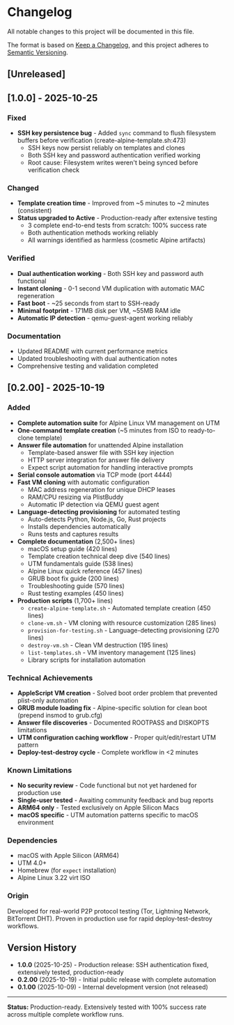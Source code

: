 # Changelog

All notable changes to this project will be documented in this file.

The format is based on [Keep a Changelog](https://keepachangelog.com/en/1.0.0/),
and this project adheres to [Semantic Versioning](https://semver.org/spec/v2.0.0.html).

## [Unreleased]

## [1.0.0] - 2025-10-25

### Fixed
- **SSH key persistence bug** - Added `sync` command to flush filesystem buffers before verification (create-alpine-template.sh:473)
  - SSH keys now persist reliably on templates and clones
  - Both SSH key and password authentication verified working
  - Root cause: Filesystem writes weren't being synced before verification check

### Changed
- **Template creation time** - Improved from ~5 minutes to ~2 minutes (consistent)
- **Status upgraded to Active** - Production-ready after extensive testing
  - 3 complete end-to-end tests from scratch: 100% success rate
  - Both authentication methods working reliably
  - All warnings identified as harmless (cosmetic Alpine artifacts)

### Verified
- **Dual authentication working** - Both SSH key and password auth functional
- **Instant cloning** - 0-1 second VM duplication with automatic MAC regeneration
- **Fast boot** - ~25 seconds from start to SSH-ready
- **Minimal footprint** - 171MB disk per VM, ~55MB RAM idle
- **Automatic IP detection** - qemu-guest-agent working reliably

### Documentation
- Updated README with current performance metrics
- Updated troubleshooting with dual authentication notes
- Comprehensive testing and validation completed

## [0.2.00] - 2025-10-19

### Added
- **Complete automation suite** for Alpine Linux VM management on UTM
- **One-command template creation** (~5 minutes from ISO to ready-to-clone template)
- **Answer file automation** for unattended Alpine installation
  - Template-based answer file with SSH key injection
  - HTTP server integration for answer file delivery
  - Expect script automation for handling interactive prompts
- **Serial console automation** via TCP mode (port 4444)
- **Fast VM cloning** with automatic configuration
  - MAC address regeneration for unique DHCP leases
  - RAM/CPU resizing via PlistBuddy
  - Automatic IP detection via QEMU guest agent
- **Language-detecting provisioning** for automated testing
  - Auto-detects Python, Node.js, Go, Rust projects
  - Installs dependencies automatically
  - Runs tests and captures results
- **Complete documentation** (2,500+ lines)
  - macOS setup guide (420 lines)
  - Template creation technical deep dive (540 lines)
  - UTM fundamentals guide (538 lines)
  - Alpine Linux quick reference (457 lines)
  - GRUB boot fix guide (200 lines)
  - Troubleshooting guide (570 lines)
  - Rust testing examples (450 lines)
- **Production scripts** (1,700+ lines)
  - `create-alpine-template.sh` - Automated template creation (450 lines)
  - `clone-vm.sh` - VM cloning with resource customization (285 lines)
  - `provision-for-testing.sh` - Language-detecting provisioning (270 lines)
  - `destroy-vm.sh` - Clean VM destruction (195 lines)
  - `list-templates.sh` - VM inventory management (125 lines)
  - Library scripts for installation automation

### Technical Achievements
- **AppleScript VM creation** - Solved boot order problem that prevented plist-only automation
- **GRUB module loading fix** - Alpine-specific solution for clean boot (prepend insmod to grub.cfg)
- **Answer file discoveries** - Documented ROOTPASS and DISKOPTS limitations
- **UTM configuration caching workflow** - Proper quit/edit/restart UTM pattern
- **Deploy-test-destroy cycle** - Complete workflow in <2 minutes

### Known Limitations
- **No security review** - Code functional but not yet hardened for production use
- **Single-user tested** - Awaiting community feedback and bug reports
- **ARM64 only** - Tested exclusively on Apple Silicon Macs
- **macOS specific** - UTM automation patterns specific to macOS environment

### Dependencies
- macOS with Apple Silicon (ARM64)
- UTM 4.0+
- Homebrew (for `expect` installation)
- Alpine Linux 3.22 virt ISO

### Origin
Developed for real-world P2P protocol testing (Tor, Lightning Network, BitTorrent DHT). Proven in production use for rapid deploy-test-destroy workflows.

## Version History

- **1.0.0** (2025-10-25) - Production release: SSH authentication fixed, extensively tested, production-ready
- **0.2.00** (2025-10-19) - Initial public release with complete automation
- **0.1.00** (2025-10-09) - Internal development version (not released)

---

**Status:** Production-ready. Extensively tested with 100% success rate across multiple complete workflow runs.
